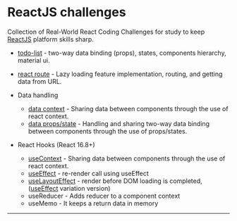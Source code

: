 # ReactJS challenges
Collection of Real-World React Coding Challenges for study to keep [ReactJS](https://reactjs.org/) platform skills sharp.

- [todo-list](./to-do-list/) - two-way data binding (props), states, components hierarchy, material ui.
- [react route](./router/) - Lazy loading feature implementation, routing, and getting data from URL.

- Data handling 
    - [data context](./data-context/) - Sharing data between components through the use of react context.
    - [data props/state](./data-props/) - Handling and sharing two-way data binding between components through the use of props/states.
- React Hooks (React 16.8+)
    - [useContext](./data-context/) - Sharing data between components through the use of react context.
    - [useEffect](./react-hooks-useeffect/) - re-render call using useEffect 
    - [useLayoutEffect](./react-hooks-uselayouteffect/) - render before DOM loading is completed, ([useEffect](./react-hooks-useeffect/) variation version)
    - useReducer - Adds reducer to a component context
    - useMemo - It keeps a return data in memory

---